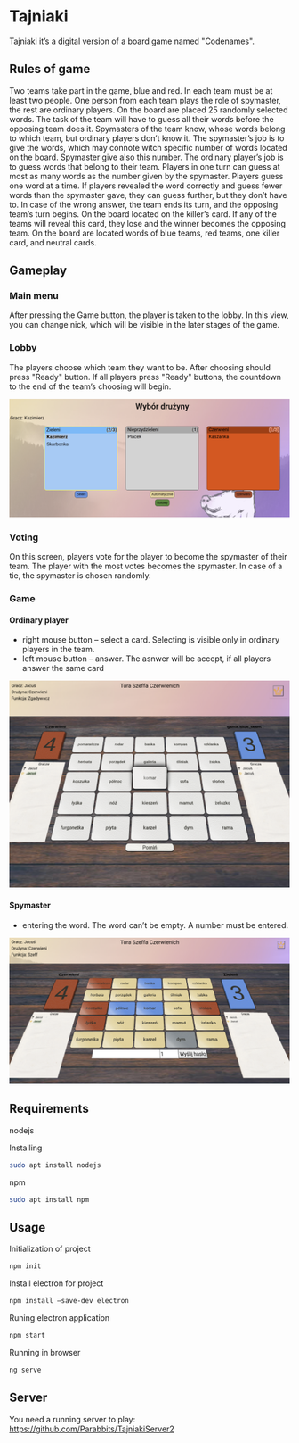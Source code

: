 # Tajniaki

Tajniaki it’s a digital version of a board game named "Codenames". 
## Rules of game

Two teams take part in the game, blue and red. In each team must be at least two people. One person from each team plays the role of spymaster,   the rest are ordinary players.
On the board are placed 25 randomly selected words. The task of the team will have to guess all their words before the opposing team does it. Spymasters of the team know, whose words belong to which team, but ordinary players don’t know it. The spymaster’s job is to give the words, which may connote witch specific number of words located on the board. Spymaster give also this number. The ordinary player’s job is to guess words that belong to their team. Players in one turn can guess at most as many words as the number given by the spymaster. Players guess one word at a time. If players revealed the word correctly and guess fewer words than the spymaster gave, they can guess further, but they don’t have to.  In case of the wrong answer, the team ends its turn, and the opposing team’s turn begins. On the board located on the killer’s card. If any of the teams will reveal this card, they lose and the winner becomes the opposing team. On the board are located words of blue teams, red teams, one killer card, and neutral cards.

## Gameplay

### Main menu

After pressing the Game button, the player is taken to the lobby. In this view, you can change nick, which will be visible in the later stages of the game.

### Lobby

The players choose which team they want to be. After choosing should press "Ready" button. If all players press "Ready" buttons,  the countdown to the end of the team’s choosing will begin.

![alt text](./lobby.png)

### Voting

On this screen, players vote for the player to become the spymaster of their team. The player with the most votes becomes the spymaster. In case of a tie, the spymaster is chosen randomly.

### Game
#### Ordinary player
- right mouse button – select a card. Selecting is visible only in ordinary players in the team.
- left mouse button – answer. The asnwer will be accept, if all players answer the same card

![alt text](./board.png)

#### Spymaster
- entering the word. The word can’t be empty. A number must be entered.

![alt text](./spymaster.png)

## Requirements

nodejs

Installing

```bash
sudo apt install nodejs
```

npm
```bash
sudo apt install npm
```

## Usage

Initialization of project
```bash
npm init
```

Install electron for project
```bash
npm install –save-dev electron
```

Runing electron application
```bash
npm start
```

Running in browser
```bash
ng serve
```

## Server
You need a running server to play:
https://github.com/Parabbits/TajniakiServer2
